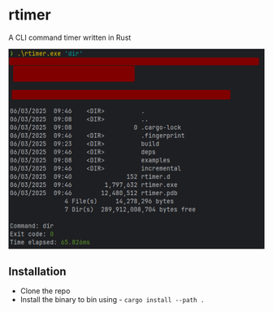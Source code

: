 # rtimer
A CLI command timer written in Rust

![readme.png](readme1.png)

## Installation
- Clone the repo
- Install the binary to bin using - `cargo install --path .`
